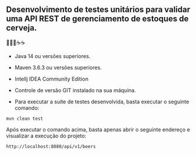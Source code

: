 <h2>Desenvolvimento de testes unitários para validar uma API REST de gerenciamento de estoques de cerveja.</h2>💚💚💚☕☕

* Java 14 ou versões superiores.
* Maven 3.6.3 ou versões superiores.
* Intellj IDEA Community Edition
* Controle de versão GIT instalado na sua máquina.
 
* Para executar a suíte de testes desenvolvida, basta executar o seguinte comando:

```shell script
mvn clean test
```

Após executar o comando acima, basta apenas abrir o seguinte endereço e visualizar a execução do projeto:
```
http://localhost:8080/api/v1/beers

```



